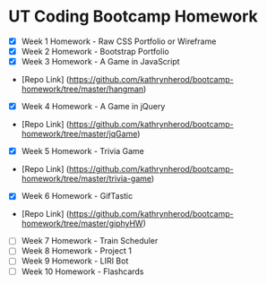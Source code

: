 # UT Coding Bootcamp Homework

- [x] Week 1 Homework \- Raw CSS Portfolio or Wireframe
- [x] Week 2 Homework \- Bootstrap Portfolio
- [x] Week 3 Homework \- A Game in JavaScript
- [Repo Link] (https://github.com/kathrynherod/bootcamp-homework/tree/master/hangman)
- [x] Week 4 Homework \- A Game in jQuery
- [Repo Link] (https://github.com/kathrynherod/bootcamp-homework/tree/master/jqGame)
- [x] Week 5 Homework \- Trivia Game
- [Repo Link] (https://github.com/kathrynherod/bootcamp-homework/tree/master/trivia-game)
- [x] Week 6 Homework \- GifTastic
- [Repo Link] (https://github.com/kathrynherod/bootcamp-homework/tree/master/giphyHW)
- [ ] Week 7 Homework \- Train Scheduler
- [ ] Week 8 Homework \- Project 1
- [ ] Week 9 Homework \- LIRI Bot
- [ ] Week 10 Homework \- Flashcards
